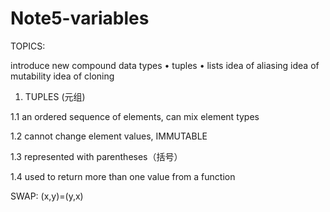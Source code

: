 # Note5-variables

TOPICS:

  introduce new compound data types
    • tuples
    • lists
  idea of aliasing
  idea of mutability
  idea of cloning

1. TUPLES (元组)

  1.1 an ordered sequence of elements, can mix element types
  
  1.2 cannot change element values, IMMUTABLE
  
  1.3 represented with parentheses（括号）
  
  1.4 used to return more than one value from a function
  
   SWAP: (x,y)=(y,x)
   
   




